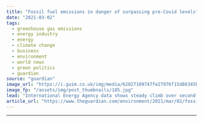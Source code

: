 ```yaml
---
title: "Fossil fuel emissions in danger of surpassing pre-Covid levels"
date: "2021-03-02"
tags: 
  - greenhouse gas emissions
  - energy industry
  - energy
  - climate change
  - business
  - environment
  - world news
  - green politics
  - guardian
source: "guardian"
image_url: "https://i.guim.co.uk/img/media/62027109747fe27976f15d86345b5b3fb2342214/0_209_4000_2400/master/4000.jpg?width=460&quality=85&auto=format&fit=max&s=d8a88a3f4f3b674d80cd0afc55fd78f4"
image_fp: "/assets/img/post_thumbnails/185.jpg"
lead: "International Energy Agency data shows steady climb over second half of 2020 Coronavirus – latest updatesSee all our coronavirus coverageThe world has only a few months to prevent the energy industry’s carbon emissions from surpassing pre-pandemic le..."
article_url: "https://www.theguardian.com/environment/2021/mar/02/fossil-fuel-emissions-in-danger-of-surpassing-pre-covid-levels"
---
```


---
